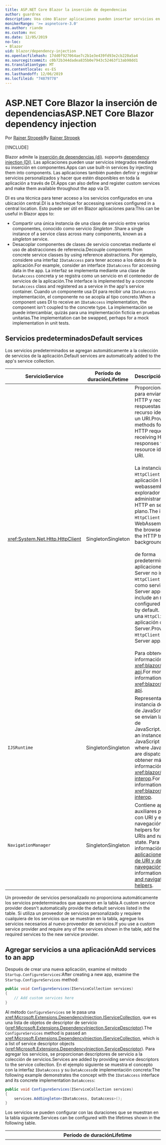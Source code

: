 ```yaml
---
title: ASP.NET Core Blazor la inserción de dependencias
author: guardrex
description: Vea cómo Blazor aplicaciones pueden insertar servicios en los componentes.
monikerRange: '>= aspnetcore-3.0'
ms.author: riande
ms.custom: mvc
ms.date: 12/05/2019
no-loc:
- Blazor
uid: blazor/dependency-injection
ms.openlocfilehash: 17dd0f927064ae7c2b1e3e439fd93e2cb220a5a4
ms.sourcegitcommit: c0b72b344dadea835b0e7943c52463f13ab98dd1
ms.translationtype: MT
ms.contentlocale: es-ES
ms.lasthandoff: 12/06/2019
ms.locfileid: "74879778"
---
```

# <a name="aspnet-core-opno-locblazor-dependency-injection"></a><span data-ttu-id="78866-103">ASP.NET Core Blazor la inserción de dependencias</span><span class="sxs-lookup"><span data-stu-id="78866-103">ASP.NET Core Blazor dependency injection</span></span>

<span data-ttu-id="78866-104">Por [Rainer Stropek](https://www.timecockpit.com)</span><span class="sxs-lookup"><span data-stu-id="78866-104">By [Rainer Stropek](https://www.timecockpit.com)</span></span>

[!INCLUDE[](~/includes/blazorwasm-preview-notice.md)]

Blazor<span data-ttu-id="78866-105"> admite la [inserción de dependencias (di)](xref:fundamentals/dependency-injection).</span><span class="sxs-lookup"><span data-stu-id="78866-105"> supports [dependency injection (DI)](xref:fundamentals/dependency-injection).</span></span> <span data-ttu-id="78866-106">Las aplicaciones pueden usar servicios integrados mediante su inserción en componentes.</span><span class="sxs-lookup"><span data-stu-id="78866-106">Apps can use built-in services by injecting them into components.</span></span> <span data-ttu-id="78866-107">Las aplicaciones también pueden definir y registrar servicios personalizados y hacer que estén disponibles en toda la aplicación a través de DI.</span><span class="sxs-lookup"><span data-stu-id="78866-107">Apps can also define and register custom services and make them available throughout the app via DI.</span></span>

<span data-ttu-id="78866-108">DI es una técnica para tener acceso a los servicios configurados en una ubicación central.</span><span class="sxs-lookup"><span data-stu-id="78866-108">DI is a technique for accessing services configured in a central location.</span></span> <span data-ttu-id="78866-109">Esto puede ser útil en Blazor aplicaciones para:</span><span class="sxs-lookup"><span data-stu-id="78866-109">This can be useful in Blazor apps to:</span></span>

* <span data-ttu-id="78866-110">Compartir una única instancia de una clase de servicio entre varios componentes, conocido como servicio *Singleton* .</span><span class="sxs-lookup"><span data-stu-id="78866-110">Share a single instance of a service class across many components, known as a *singleton* service.</span></span>
* <span data-ttu-id="78866-111">Desacoplar componentes de clases de servicio concretas mediante el uso de abstracciones de referencia.</span><span class="sxs-lookup"><span data-stu-id="78866-111">Decouple components from concrete service classes by using reference abstractions.</span></span> <span data-ttu-id="78866-112">Por ejemplo, considere una interfaz `IDataAccess` para tener acceso a los datos de la aplicación.</span><span class="sxs-lookup"><span data-stu-id="78866-112">For example, consider an interface `IDataAccess` for accessing data in the app.</span></span> <span data-ttu-id="78866-113">La interfaz se implementa mediante una clase de `DataAccess` concreta y se registra como un servicio en el contenedor de servicios de la aplicación.</span><span class="sxs-lookup"><span data-stu-id="78866-113">The interface is implemented by a concrete `DataAccess` class and registered as a service in the app's service container.</span></span> <span data-ttu-id="78866-114">Cuando un componente usa DI para recibir una `IDataAccess` implementación, el componente no se acopla al tipo concreto.</span><span class="sxs-lookup"><span data-stu-id="78866-114">When a component uses DI to receive an `IDataAccess` implementation, the component isn't coupled to the concrete type.</span></span> <span data-ttu-id="78866-115">La implementación se puede intercambiar, quizás para una implementación ficticia en pruebas unitarias.</span><span class="sxs-lookup"><span data-stu-id="78866-115">The implementation can be swapped, perhaps for a mock implementation in unit tests.</span></span>

## <a name="default-services"></a><span data-ttu-id="78866-116">Servicios predeterminados</span><span class="sxs-lookup"><span data-stu-id="78866-116">Default services</span></span>

<span data-ttu-id="78866-117">Los servicios predeterminados se agregan automáticamente a la colección de servicios de la aplicación.</span><span class="sxs-lookup"><span data-stu-id="78866-117">Default services are automatically added to the app's service collection.</span></span>

| <span data-ttu-id="78866-118">Servicio</span><span class="sxs-lookup"><span data-stu-id="78866-118">Service</span></span> | <span data-ttu-id="78866-119">Período de duración</span><span class="sxs-lookup"><span data-stu-id="78866-119">Lifetime</span></span> | <span data-ttu-id="78866-120">Descripción</span><span class="sxs-lookup"><span data-stu-id="78866-120">Description</span></span> |
| ------- | -------- | ----------- |
| <xref:System.Net.Http.HttpClient> | <span data-ttu-id="78866-121">Singleton</span><span class="sxs-lookup"><span data-stu-id="78866-121">Singleton</span></span> | <span data-ttu-id="78866-122">Proporciona métodos para enviar solicitudes HTTP y recibir respuestas HTTP de un recurso identificado por un URI.</span><span class="sxs-lookup"><span data-stu-id="78866-122">Provides methods for sending HTTP requests and receiving HTTP responses from a resource identified by a URI.</span></span><br><br><span data-ttu-id="78866-123">La instancia de `HttpClient` en una aplicación Blazor webassembly usa el explorador para administrar el tráfico HTTP en segundo plano.</span><span class="sxs-lookup"><span data-stu-id="78866-123">The instance of `HttpClient` in a Blazor WebAssembly app uses the browser for handling the HTTP traffic in the background.</span></span><br><br><span data-ttu-id="78866-124">de forma predeterminada, las aplicaciones de Blazor Server no incluyen un `HttpClient` configurado como servicio.</span><span class="sxs-lookup"><span data-stu-id="78866-124">Blazor Server apps don't include an `HttpClient` configured as a service by default.</span></span> <span data-ttu-id="78866-125">Proporcione una `HttpClient` a una aplicación de Blazor Server.</span><span class="sxs-lookup"><span data-stu-id="78866-125">Provide an `HttpClient` to a Blazor Server app.</span></span><br><br><span data-ttu-id="78866-126">Para obtener más información, vea <xref:blazor/call-web-api>.</span><span class="sxs-lookup"><span data-stu-id="78866-126">For more information, see <xref:blazor/call-web-api>.</span></span> |
| `IJSRuntime` | <span data-ttu-id="78866-127">Singleton</span><span class="sxs-lookup"><span data-stu-id="78866-127">Singleton</span></span> | <span data-ttu-id="78866-128">Representa una instancia de un Runtime de JavaScript en la que se envían las llamadas de JavaScript.</span><span class="sxs-lookup"><span data-stu-id="78866-128">Represents an instance of a JavaScript runtime where JavaScript calls are dispatched.</span></span> <span data-ttu-id="78866-129">Para obtener más información, vea <xref:blazor/javascript-interop>.</span><span class="sxs-lookup"><span data-stu-id="78866-129">For more information, see <xref:blazor/javascript-interop>.</span></span> |
| `NavigationManager` | <span data-ttu-id="78866-130">Singleton</span><span class="sxs-lookup"><span data-stu-id="78866-130">Singleton</span></span> | <span data-ttu-id="78866-131">Contiene aplicaciones auxiliares para trabajar con URI y el estado de navegación.</span><span class="sxs-lookup"><span data-stu-id="78866-131">Contains helpers for working with URIs and navigation state.</span></span> <span data-ttu-id="78866-132">Para obtener más información, vea [aplicaciones auxiliares de URI y de estado de navegación](xref:blazor/routing#uri-and-navigation-state-helpers).</span><span class="sxs-lookup"><span data-stu-id="78866-132">For more information, see [URI and navigation state helpers](xref:blazor/routing#uri-and-navigation-state-helpers).</span></span> |

<span data-ttu-id="78866-133">Un proveedor de servicios personalizado no proporciona automáticamente los servicios predeterminados que aparecen en la tabla.</span><span class="sxs-lookup"><span data-stu-id="78866-133">A custom service provider doesn't automatically provide the default services listed in the table.</span></span> <span data-ttu-id="78866-134">Si utiliza un proveedor de servicios personalizado y requiere cualquiera de los servicios que se muestran en la tabla, agregue los servicios necesarios al nuevo proveedor de servicios.</span><span class="sxs-lookup"><span data-stu-id="78866-134">If you use a custom service provider and require any of the services shown in the table, add the required services to the new service provider.</span></span>

## <a name="add-services-to-an-app"></a><span data-ttu-id="78866-135">Agregar servicios a una aplicación</span><span class="sxs-lookup"><span data-stu-id="78866-135">Add services to an app</span></span>

<span data-ttu-id="78866-136">Después de crear una nueva aplicación, examine el método `Startup.ConfigureServices`:</span><span class="sxs-lookup"><span data-stu-id="78866-136">After creating a new app, examine the `Startup.ConfigureServices` method:</span></span>

```csharp
public void ConfigureServices(IServiceCollection services)
{
    // Add custom services here
}
```

<span data-ttu-id="78866-137">Al método `ConfigureServices` se le pasa una <xref:Microsoft.Extensions.DependencyInjection.IServiceCollection>, que es una lista de objetos de descriptor de servicio (<xref:Microsoft.Extensions.DependencyInjection.ServiceDescriptor>).</span><span class="sxs-lookup"><span data-stu-id="78866-137">The `ConfigureServices` method is passed an <xref:Microsoft.Extensions.DependencyInjection.IServiceCollection>, which is a list of service descriptor objects (<xref:Microsoft.Extensions.DependencyInjection.ServiceDescriptor>).</span></span> <span data-ttu-id="78866-138">Para agregar los servicios, se proporcionan descriptores de servicio a la colección de servicios.</span><span class="sxs-lookup"><span data-stu-id="78866-138">Services are added by providing service descriptors to the service collection.</span></span> <span data-ttu-id="78866-139">En el ejemplo siguiente se muestra el concepto con la interfaz `IDataAccess` y su `DataAccess`de implementación concreta:</span><span class="sxs-lookup"><span data-stu-id="78866-139">The following example demonstrates the concept with the `IDataAccess` interface and its concrete implementation `DataAccess`:</span></span>

```csharp
public void ConfigureServices(IServiceCollection services)
{
    services.AddSingleton<IDataAccess, DataAccess>();
}
```

<span data-ttu-id="78866-140">Los servicios se pueden configurar con las duraciones que se muestran en la tabla siguiente.</span><span class="sxs-lookup"><span data-stu-id="78866-140">Services can be configured with the lifetimes shown in the following table.</span></span>

| <span data-ttu-id="78866-141">Período de duración</span><span class="sxs-lookup"><span data-stu-id="78866-141">Lifetime</span></span> | <span data-ttu-id="78866-142">Descripción</span><span class="sxs-lookup"><span data-stu-id="78866-142">Description</span></span> |
| -------- | ----------- |
| <xref:Microsoft.Extensions.DependencyInjection.ServiceDescriptor.Scoped*> | Blazor<span data-ttu-id="78866-143"> aplicaciones webassembly no tienen actualmente un concepto de ámbitos de DI.</span><span class="sxs-lookup"><span data-stu-id="78866-143"> WebAssembly apps don't currently have a concept of DI scopes.</span></span> <span data-ttu-id="78866-144">los servicios registrados `Scoped`se comportan como `Singleton` Services.</span><span class="sxs-lookup"><span data-stu-id="78866-144">`Scoped`-registered services behave like `Singleton` services.</span></span> <span data-ttu-id="78866-145">Sin embargo, el modelo de hospedaje del servidor de Blazor admite la duración del `Scoped`.</span><span class="sxs-lookup"><span data-stu-id="78866-145">However, the Blazor Server hosting model supports the `Scoped` lifetime.</span></span> <span data-ttu-id="78866-146">En Blazor aplicaciones de servidor, el ámbito de un registro de servicio de ámbito es la *conexión*.</span><span class="sxs-lookup"><span data-stu-id="78866-146">In Blazor Server apps, a scoped service registration is scoped to the *connection*.</span></span> <span data-ttu-id="78866-147">Por esta razón, se prefiere el uso de servicios con ámbito para los servicios que deben tener el ámbito del usuario actual, aunque la intención actual sea ejecutar el lado cliente en el explorador.</span><span class="sxs-lookup"><span data-stu-id="78866-147">For this reason, using scoped services is preferred for services that should be scoped to the current user, even if the current intent is to run client-side in the browser.</span></span> |
| <xref:Microsoft.Extensions.DependencyInjection.ServiceDescriptor.Singleton*> | <span data-ttu-id="78866-148">DI crea una *única instancia* del servicio.</span><span class="sxs-lookup"><span data-stu-id="78866-148">DI creates a *single instance* of the service.</span></span> <span data-ttu-id="78866-149">Todos los componentes que requieren un servicio `Singleton` reciben una instancia del mismo servicio.</span><span class="sxs-lookup"><span data-stu-id="78866-149">All components requiring a `Singleton` service receive an instance of the same service.</span></span> |
| <xref:Microsoft.Extensions.DependencyInjection.ServiceDescriptor.Transient*> | <span data-ttu-id="78866-150">Cada vez que un componente obtiene una instancia de un servicio `Transient` del contenedor de servicios, recibe una *nueva instancia* del servicio.</span><span class="sxs-lookup"><span data-stu-id="78866-150">Whenever a component obtains an instance of a `Transient` service from the service container, it receives a *new instance* of the service.</span></span> |

<span data-ttu-id="78866-151">El sistema DI se basa en el sistema DI en ASP.NET Core.</span><span class="sxs-lookup"><span data-stu-id="78866-151">The DI system is based on the DI system in ASP.NET Core.</span></span> <span data-ttu-id="78866-152">Para obtener más información, vea <xref:fundamentals/dependency-injection>.</span><span class="sxs-lookup"><span data-stu-id="78866-152">For more information, see <xref:fundamentals/dependency-injection>.</span></span>

## <a name="request-a-service-in-a-component"></a><span data-ttu-id="78866-153">Solicitar un servicio en un componente</span><span class="sxs-lookup"><span data-stu-id="78866-153">Request a service in a component</span></span>

<span data-ttu-id="78866-154">Una vez agregados los servicios a la colección de servicios, inserte los servicios en los componentes mediante el\@Directiva Razor de [inserción](xref:mvc/views/razor#inject) .</span><span class="sxs-lookup"><span data-stu-id="78866-154">After services are added to the service collection, inject the services into the components using the [\@inject](xref:mvc/views/razor#inject) Razor directive.</span></span> <span data-ttu-id="78866-155">`@inject` tiene dos parámetros:</span><span class="sxs-lookup"><span data-stu-id="78866-155">`@inject` has two parameters:</span></span>

* <span data-ttu-id="78866-156">Escriba &ndash; tipo de servicio que se va a insertar.</span><span class="sxs-lookup"><span data-stu-id="78866-156">Type &ndash; The type of the service to inject.</span></span>
* <span data-ttu-id="78866-157">Propiedad &ndash; el nombre de la propiedad que recibe la aplicación insertada.</span><span class="sxs-lookup"><span data-stu-id="78866-157">Property &ndash; The name of the property receiving the injected app service.</span></span> <span data-ttu-id="78866-158">La propiedad no requiere la creación manual.</span><span class="sxs-lookup"><span data-stu-id="78866-158">The property doesn't require manual creation.</span></span> <span data-ttu-id="78866-159">El compilador crea la propiedad.</span><span class="sxs-lookup"><span data-stu-id="78866-159">The compiler creates the property.</span></span>

<span data-ttu-id="78866-160">Para obtener más información, vea <xref:mvc/views/dependency-injection>.</span><span class="sxs-lookup"><span data-stu-id="78866-160">For more information, see <xref:mvc/views/dependency-injection>.</span></span>

<span data-ttu-id="78866-161">Use varias instrucciones `@inject` para insertar distintos servicios.</span><span class="sxs-lookup"><span data-stu-id="78866-161">Use multiple `@inject` statements to inject different services.</span></span>

<span data-ttu-id="78866-162">En el ejemplo siguiente se muestra cómo utilizar `@inject`.</span><span class="sxs-lookup"><span data-stu-id="78866-162">The following example shows how to use `@inject`.</span></span> <span data-ttu-id="78866-163">El servicio que implementa `Services.IDataAccess` se inserta en el `DataRepository`de propiedades del componente.</span><span class="sxs-lookup"><span data-stu-id="78866-163">The service implementing `Services.IDataAccess` is injected into the component's property `DataRepository`.</span></span> <span data-ttu-id="78866-164">Observe cómo el código solo usa la abstracción `IDataAccess`:</span><span class="sxs-lookup"><span data-stu-id="78866-164">Note how the code is only using the `IDataAccess` abstraction:</span></span>

[!code-cshtml[](dependency-injection/samples_snapshot/3.x/CustomerList.razor?highlight=2-3,23)]

<span data-ttu-id="78866-165">Internamente, la propiedad generada (`DataRepository`) utiliza el atributo `InjectAttribute`.</span><span class="sxs-lookup"><span data-stu-id="78866-165">Internally, the generated property (`DataRepository`) uses the `InjectAttribute` attribute.</span></span> <span data-ttu-id="78866-166">Normalmente, este atributo no se usa directamente.</span><span class="sxs-lookup"><span data-stu-id="78866-166">Typically, this attribute isn't used directly.</span></span> <span data-ttu-id="78866-167">Si se requiere una clase base para los componentes y las propiedades insertadas también son necesarias para la clase base, agregue manualmente el `InjectAttribute`:</span><span class="sxs-lookup"><span data-stu-id="78866-167">If a base class is required for components and injected properties are also required for the base class, manually add the `InjectAttribute`:</span></span>

```csharp
public class ComponentBase : IComponent
{
    // DI works even if using the InjectAttribute in a component's base class.
    [Inject]
    protected IDataAccess DataRepository { get; set; }
    ...
}
```

<span data-ttu-id="78866-168">En los componentes derivados de la clase base, no se requiere la Directiva `@inject`.</span><span class="sxs-lookup"><span data-stu-id="78866-168">In components derived from the base class, the `@inject` directive isn't required.</span></span> <span data-ttu-id="78866-169">La `InjectAttribute` de la clase base es suficiente:</span><span class="sxs-lookup"><span data-stu-id="78866-169">The `InjectAttribute` of the base class is sufficient:</span></span>

```cshtml
@page "/demo"
@inherits ComponentBase

<h1>Demo Component</h1>
```

## <a name="use-di-in-services"></a><span data-ttu-id="78866-170">Usar DI en servicios</span><span class="sxs-lookup"><span data-stu-id="78866-170">Use DI in services</span></span>

<span data-ttu-id="78866-171">Los servicios complejos pueden requerir servicios adicionales.</span><span class="sxs-lookup"><span data-stu-id="78866-171">Complex services might require additional services.</span></span> <span data-ttu-id="78866-172">En el ejemplo anterior, `DataAccess` podría requerir el `HttpClient` servicio predeterminado.</span><span class="sxs-lookup"><span data-stu-id="78866-172">In the prior example, `DataAccess` might require the `HttpClient` default service.</span></span> <span data-ttu-id="78866-173">`@inject` (o el `InjectAttribute`) no están disponibles para su uso en los servicios de.</span><span class="sxs-lookup"><span data-stu-id="78866-173">`@inject` (or the `InjectAttribute`) isn't available for use in services.</span></span> <span data-ttu-id="78866-174">En su lugar, se debe usar la *inserción de constructores* .</span><span class="sxs-lookup"><span data-stu-id="78866-174">*Constructor injection* must be used instead.</span></span> <span data-ttu-id="78866-175">Los servicios necesarios se agregan agregando parámetros al constructor del servicio.</span><span class="sxs-lookup"><span data-stu-id="78866-175">Required services are added by adding parameters to the service's constructor.</span></span> <span data-ttu-id="78866-176">Cuando DI crea el servicio, reconoce los servicios que requiere en el constructor y los proporciona en consecuencia.</span><span class="sxs-lookup"><span data-stu-id="78866-176">When DI creates the service, it recognizes the services it requires in the constructor and provides them accordingly.</span></span>

```csharp
public class DataAccess : IDataAccess
{
    // The constructor receives an HttpClient via dependency
    // injection. HttpClient is a default service.
    public DataAccess(HttpClient client)
    {
        ...
    }
}
```

<span data-ttu-id="78866-177">Requisitos previos para la inserción de constructores:</span><span class="sxs-lookup"><span data-stu-id="78866-177">Prerequisites for constructor injection:</span></span>

* <span data-ttu-id="78866-178">Debe existir un constructor cuyos argumentos se puedan cumplir con DI.</span><span class="sxs-lookup"><span data-stu-id="78866-178">One constructor must exist whose arguments can all be fulfilled by DI.</span></span> <span data-ttu-id="78866-179">Los parámetros adicionales que no están incluidos en DI se permiten si especifican valores predeterminados.</span><span class="sxs-lookup"><span data-stu-id="78866-179">Additional parameters not covered by DI are allowed if they specify default values.</span></span>
* <span data-ttu-id="78866-180">El constructor aplicable debe ser *público*.</span><span class="sxs-lookup"><span data-stu-id="78866-180">The applicable constructor must be *public*.</span></span>
* <span data-ttu-id="78866-181">Debe existir un constructor aplicable.</span><span class="sxs-lookup"><span data-stu-id="78866-181">One applicable constructor must exist.</span></span> <span data-ttu-id="78866-182">En caso de ambigüedad, DI produce una excepción.</span><span class="sxs-lookup"><span data-stu-id="78866-182">In case of an ambiguity, DI throws an exception.</span></span>

## <a name="utility-base-component-classes-to-manage-a-di-scope"></a><span data-ttu-id="78866-183">Clases de componentes base de la utilidad para administrar un ámbito de DI</span><span class="sxs-lookup"><span data-stu-id="78866-183">Utility base component classes to manage a DI scope</span></span>

<span data-ttu-id="78866-184">En ASP.NET Core aplicaciones, el ámbito de los servicios de ámbito suele ser la solicitud actual.</span><span class="sxs-lookup"><span data-stu-id="78866-184">In ASP.NET Core apps, scoped services are typically scoped to the current request.</span></span> <span data-ttu-id="78866-185">Una vez completada la solicitud, el sistema DI elimina todos los servicios de ámbito o transitorios.</span><span class="sxs-lookup"><span data-stu-id="78866-185">After the request completes, any scoped or transient services are disposed by the DI system.</span></span> <span data-ttu-id="78866-186">En Blazor las aplicaciones de servidor, el ámbito de la solicitud dura la duración de la conexión de cliente, lo que puede dar lugar a que los servicios transitorios y de ámbito duren mucho más tiempo del esperado.</span><span class="sxs-lookup"><span data-stu-id="78866-186">In Blazor Server apps, the request scope lasts for the duration of the client connection, which can result in transient and scoped services living much longer than expected.</span></span>

<span data-ttu-id="78866-187">Para limitar los servicios a la duración de un componente, puede usar las clases base `OwningComponentBase` y `OwningComponentBase<TService>`.</span><span class="sxs-lookup"><span data-stu-id="78866-187">To scope services to the lifetime of a component, can use the `OwningComponentBase` and `OwningComponentBase<TService>` base classes.</span></span> <span data-ttu-id="78866-188">Estas clases base exponen una propiedad `ScopedServices` de tipo `IServiceProvider` que resuelven los servicios cuyo ámbito es la duración del componente.</span><span class="sxs-lookup"><span data-stu-id="78866-188">These base classes expose a `ScopedServices` property of type `IServiceProvider` that resolve services that are scoped to the lifetime of the component.</span></span> <span data-ttu-id="78866-189">Para crear un componente que herede de una clase base en Razor, use la Directiva `@inherits`.</span><span class="sxs-lookup"><span data-stu-id="78866-189">To author a component that inherits from a base class in Razor, use the `@inherits` directive.</span></span>

```cshtml
@page "/users"
@attribute [Authorize]
@inherits OwningComponentBase<Data.ApplicationDbContext>

<h1>Users (@Service.Users.Count())</h1>
<ul>
    @foreach (var user in Service.Users)
    {
        <li>@user.UserName</li>
    }
</ul>
```

> [!NOTE]
> <span data-ttu-id="78866-190">Los servicios insertados en el componente mediante `@inject` o el `InjectAttribute` no se crean en el ámbito del componente y están vinculados al ámbito de la solicitud.</span><span class="sxs-lookup"><span data-stu-id="78866-190">Services injected into the component using `@inject` or the `InjectAttribute` aren't created in the component's scope and are tied to the request scope.</span></span>

## <a name="additional-resources"></a><span data-ttu-id="78866-191">Recursos adicionales</span><span class="sxs-lookup"><span data-stu-id="78866-191">Additional resources</span></span>

* <xref:fundamentals/dependency-injection>
* <xref:mvc/views/dependency-injection>
